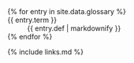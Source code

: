 ---
---

<dl>
{% for entry in site.data.glossary %}
<dt id="{{ entry.key }}">{{ entry.term }}</dt>
<dd>{{ entry.def | markdownify }}</dd>
{% endfor %}
</dl>

{% include links.md %}
